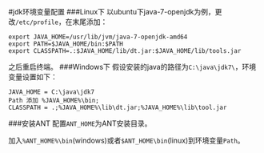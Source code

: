 #jdk环境变量配置
###Linux下
以ubuntu下java-7-openjdk为例，更改`/etc/profile`，在末尾添加：
```
export JAVA_HOME=/usr/lib/jvm/java-7-openjdk-amd64
export PATH=$JAVA_HOME/bin:$PATH
export CLASSPATH=.:$JAVA_HOME/lib/dt.jar:$JAVA_HOME/lib/tools.jar
```
之后重启终端。
###Windows下
假设安装的java的路径为`C:\java\jdk7\`，环境变量设置如下：
```
JAVA_HOME = C:\java\jdk7
Path 添加 %JAVA_HOME%\bin;
CLASSPATH = .;%JAVA_HOME%\lib\dt.jar;%JAVA_HOME%\lib\tool.jar
```
###安装ANT
配置`ANT_HOME`为ANT安装目录。

加入`%ANT_HOME%\bin`(windows)或者`$ANT_HOME\bin`(linux)到环境变量`Path`。